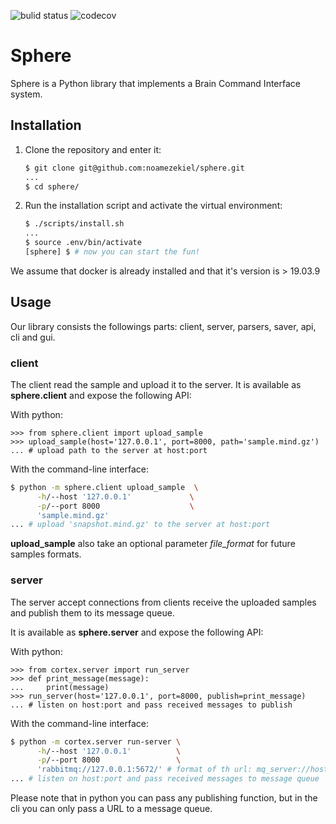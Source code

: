 ![bulid status](https://travis-ci.org/noamezekiel/sphere.svg?branch=master)
![codecov](https://codecov.io/gh/noamezekiel/sphere/branch/master/graph/badge.svg)
# Sphere
Sphere is a Python library that implements a Brain Command Interface system.

## Installation
1. Clone the repository and enter it:

    ```sh
    $ git clone git@github.com:noamezekiel/sphere.git
    ...
    $ cd sphere/
    ```

2. Run the installation script and activate the virtual environment:

    ```sh
    $ ./scripts/install.sh
    ...
    $ source .env/bin/activate
    [sphere] $ # now you can start the fun!
    ```

We assume that docker is already installed and that it's version is > 19.03.9

## Usage
Our library consists the followings parts: client, server, parsers, saver, api, cli and gui.
### client
The client read the sample and upload it to the server.
It is available as **sphere.client** and expose the following API:


With python:
```pycon
>>> from sphere.client import upload_sample
>>> upload_sample(host='127.0.0.1', port=8000, path='sample.mind.gz')
... # upload path to the server at host:port
```
With the command-line interface:
```sh
$ python -m sphere.client upload_sample  \
      -h/--host '127.0.0.1'             \
      -p/--port 8000                    \
      'sample.mind.gz'
... # upload 'snapshot.mind.gz' to the server at host:port
```
**upload_sample** also take an optional parameter *file_format* for future samples formats.

### server
The server accept connections from clients receive the uploaded samples and publish them to its message queue.

It is available as **sphere.server** and expose the following API:

With python:
```pycon
>>> from cortex.server import run_server
>>> def print_message(message):
...     print(message)
>>> run_server(host='127.0.0.1', port=8000, publish=print_message)
... # listen on host:port and pass received messages to publish
```
With the command-line interface:
```sh
$ python -m cortex.server run-server \
      -h/--host '127.0.0.1'          \
      -p/--port 8000                 \
      'rabbitmq://127.0.0.1:5672/' # format of th url: mq_server://host:port/
... # listen on host:port and pass received messages to message queue
```
Please note that in python you can pass any publishing function, but in the cli you can only pass a URL to a message queue.